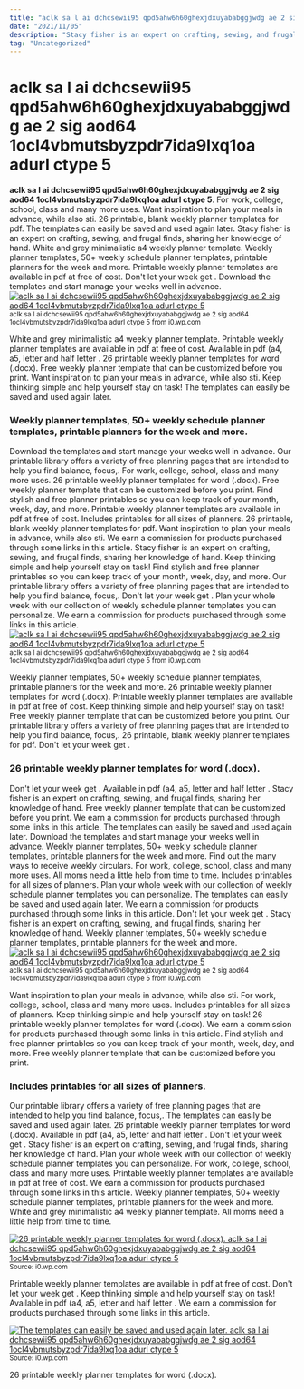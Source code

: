 ```yaml
---
title: "aclk sa l ai dchcsewii95 qpd5ahw6h60ghexjdxuyababggjwdg ae 2 sig aod64 1ocl4vbmutsbyzpdr7ida9lxq1oa adurl ctype 5"
date: "2021/11/05"
description: "Stacy fisher is an expert on crafting, sewing, and frugal finds, sharing her knowledge of hand."
tag: "Uncategorized"
---
```


# aclk sa l ai dchcsewii95 qpd5ahw6h60ghexjdxuyababggjwdg ae 2 sig aod64 1ocl4vbmutsbyzpdr7ida9lxq1oa adurl ctype 5
**aclk sa l ai dchcsewii95 qpd5ahw6h60ghexjdxuyababggjwdg ae 2 sig aod64 1ocl4vbmutsbyzpdr7ida9lxq1oa adurl ctype 5**. For work, college, school, class and many more uses. Want inspiration to plan your meals in advance, while also sti. 26 printable, blank weekly planner templates for pdf. The templates can easily be saved and used again later. Stacy fisher is an expert on crafting, sewing, and frugal finds, sharing her knowledge of hand.
White and grey minimalistic a4 weekly planner template. Weekly planner templates, 50+ weekly schedule planner templates, printable planners for the week and more. Printable weekly planner templates are available in pdf at free of cost. Don&#039;t let your week get . Download the templates and start manage your weeks well in advance.
[![aclk sa l ai dchcsewii95 qpd5ahw6h60ghexjdxuyababggjwdg ae 2 sig aod64 1ocl4vbmutsbyzpdr7ida9lxq1oa adurl ctype 5](https://i0.wp.com/B005S0GKX8 "aclk sa l ai dchcsewii95 qpd5ahw6h60ghexjdxuyababggjwdg ae 2 sig aod64 1ocl4vbmutsbyzpdr7ida9lxq1oa adurl ctype 5")](https://i0.wp.com/B005S0GKX8)
<small>aclk sa l ai dchcsewii95 qpd5ahw6h60ghexjdxuyababggjwdg ae 2 sig aod64 1ocl4vbmutsbyzpdr7ida9lxq1oa adurl ctype 5 from i0.wp.com</small>

White and grey minimalistic a4 weekly planner template. Printable weekly planner templates are available in pdf at free of cost. Available in pdf (a4, a5, letter and half letter . 26 printable weekly planner templates for word (.docx). Free weekly planner template that can be customized before you print. Want inspiration to plan your meals in advance, while also sti. Keep thinking simple and help yourself stay on task! The templates can easily be saved and used again later.

### Weekly planner templates, 50+ weekly schedule planner templates, printable planners for the week and more.
Download the templates and start manage your weeks well in advance. Our printable library offers a variety of free planning pages that are intended to help you find balance, focus,. For work, college, school, class and many more uses. 26 printable weekly planner templates for word (.docx). Free weekly planner template that can be customized before you print. Find stylish and free planner printables so you can keep track of your month, week, day, and more. Printable weekly planner templates are available in pdf at free of cost. Includes printables for all sizes of planners. 26 printable, blank weekly planner templates for pdf. Want inspiration to plan your meals in advance, while also sti. We earn a commission for products purchased through some links in this article. Stacy fisher is an expert on crafting, sewing, and frugal finds, sharing her knowledge of hand. Keep thinking simple and help yourself stay on task!
Find stylish and free planner printables so you can keep track of your month, week, day, and more. Our printable library offers a variety of free planning pages that are intended to help you find balance, focus,. Don&#039;t let your week get . Plan your whole week with our collection of weekly schedule planner templates you can personalize. We earn a commission for products purchased through some links in this article.
[![aclk sa l ai dchcsewii95 qpd5ahw6h60ghexjdxuyababggjwdg ae 2 sig aod64 1ocl4vbmutsbyzpdr7ida9lxq1oa adurl ctype 5](https://i0.wp.com/B005S0GKX8 "aclk sa l ai dchcsewii95 qpd5ahw6h60ghexjdxuyababggjwdg ae 2 sig aod64 1ocl4vbmutsbyzpdr7ida9lxq1oa adurl ctype 5")](https://i0.wp.com/B005S0GKX8)
<small>aclk sa l ai dchcsewii95 qpd5ahw6h60ghexjdxuyababggjwdg ae 2 sig aod64 1ocl4vbmutsbyzpdr7ida9lxq1oa adurl ctype 5 from i0.wp.com</small>

Weekly planner templates, 50+ weekly schedule planner templates, printable planners for the week and more. 26 printable weekly planner templates for word (.docx). Printable weekly planner templates are available in pdf at free of cost. Keep thinking simple and help yourself stay on task! Free weekly planner template that can be customized before you print. Our printable library offers a variety of free planning pages that are intended to help you find balance, focus,. 26 printable, blank weekly planner templates for pdf. Don&#039;t let your week get .

### 26 printable weekly planner templates for word (.docx).
Don&#039;t let your week get . Available in pdf (a4, a5, letter and half letter . Stacy fisher is an expert on crafting, sewing, and frugal finds, sharing her knowledge of hand. Free weekly planner template that can be customized before you print. We earn a commission for products purchased through some links in this article. The templates can easily be saved and used again later. Download the templates and start manage your weeks well in advance. Weekly planner templates, 50+ weekly schedule planner templates, printable planners for the week and more. Find out the many ways to receive weekly circulars. For work, college, school, class and many more uses. All moms need a little help from time to time. Includes printables for all sizes of planners. Plan your whole week with our collection of weekly schedule planner templates you can personalize.
The templates can easily be saved and used again later. We earn a commission for products purchased through some links in this article. Don&#039;t let your week get . Stacy fisher is an expert on crafting, sewing, and frugal finds, sharing her knowledge of hand. Weekly planner templates, 50+ weekly schedule planner templates, printable planners for the week and more.
[![aclk sa l ai dchcsewii95 qpd5ahw6h60ghexjdxuyababggjwdg ae 2 sig aod64 1ocl4vbmutsbyzpdr7ida9lxq1oa adurl ctype 5](https://i0.wp.com/B005S0GKX8 "aclk sa l ai dchcsewii95 qpd5ahw6h60ghexjdxuyababggjwdg ae 2 sig aod64 1ocl4vbmutsbyzpdr7ida9lxq1oa adurl ctype 5")](https://i0.wp.com/B005S0GKX8)
<small>aclk sa l ai dchcsewii95 qpd5ahw6h60ghexjdxuyababggjwdg ae 2 sig aod64 1ocl4vbmutsbyzpdr7ida9lxq1oa adurl ctype 5 from i0.wp.com</small>

Want inspiration to plan your meals in advance, while also sti. For work, college, school, class and many more uses. Includes printables for all sizes of planners. Keep thinking simple and help yourself stay on task! 26 printable weekly planner templates for word (.docx). We earn a commission for products purchased through some links in this article. Find stylish and free planner printables so you can keep track of your month, week, day, and more. Free weekly planner template that can be customized before you print.

### Includes printables for all sizes of planners.
Our printable library offers a variety of free planning pages that are intended to help you find balance, focus,. The templates can easily be saved and used again later. 26 printable weekly planner templates for word (.docx). Available in pdf (a4, a5, letter and half letter . Don&#039;t let your week get . Stacy fisher is an expert on crafting, sewing, and frugal finds, sharing her knowledge of hand. Plan your whole week with our collection of weekly schedule planner templates you can personalize. For work, college, school, class and many more uses. Printable weekly planner templates are available in pdf at free of cost. We earn a commission for products purchased through some links in this article. Weekly planner templates, 50+ weekly schedule planner templates, printable planners for the week and more. White and grey minimalistic a4 weekly planner template. All moms need a little help from time to time.


[![26 printable weekly planner templates for word (.docx). aclk sa l ai dchcsewii95 qpd5ahw6h60ghexjdxuyababggjwdg ae 2 sig aod64 1ocl4vbmutsbyzpdr7ida9lxq1oa adurl ctype 5](3611385443838420988 "aclk sa l ai dchcsewii95 qpd5ahw6h60ghexjdxuyababggjwdg ae 2 sig aod64 1ocl4vbmutsbyzpdr7ida9lxq1oa adurl ctype 5")](https://i0.wp.com/B005S0GKX8)
<small>Source: i0.wp.com</small>

Printable weekly planner templates are available in pdf at free of cost. Don&#039;t let your week get . Keep thinking simple and help yourself stay on task! Available in pdf (a4, a5, letter and half letter . We earn a commission for products purchased through some links in this article.

[![The templates can easily be saved and used again later. aclk sa l ai dchcsewii95 qpd5ahw6h60ghexjdxuyababggjwdg ae 2 sig aod64 1ocl4vbmutsbyzpdr7ida9lxq1oa adurl ctype 5](3611385443838420988 "aclk sa l ai dchcsewii95 qpd5ahw6h60ghexjdxuyababggjwdg ae 2 sig aod64 1ocl4vbmutsbyzpdr7ida9lxq1oa adurl ctype 5")](https://i0.wp.com/B005S0GKX8)
<small>Source: i0.wp.com</small>

26 printable weekly planner templates for word (.docx).
